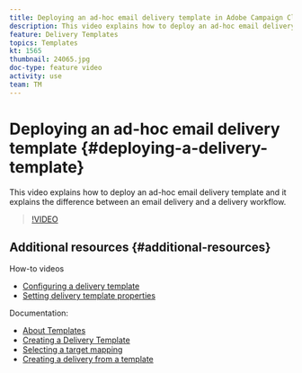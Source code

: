 ```yaml
---
title: Deploying an ad-hoc email delivery template in Adobe Campaign Classic
description: This video explains how to deploy an ad-hoc email delivery template and it explains the difference between an email delivery and a delivery workflow. 
feature: Delivery Templates
topics: Templates
kt: 1565
thumbnail: 24065.jpg
doc-type: feature video
activity: use
team: TM
---
```


# Deploying an ad-hoc email delivery template {#deploying-a-delivery-template}

This video explains how to deploy an ad-hoc email delivery template and it explains the difference between an email delivery and a delivery workflow.

>[!VIDEO](https://video.tv.adobe.com/v/24065?quality=12)

## Additional resources {#additional-resources}

How-to videos
* [Configuring a delivery template](/help/sending-messages/using-delivery-templates/configuring-a-delivery-template.md)
* [Setting delivery template properties](/help/sending-messages/using-delivery-templates/setting-delivery-template-properties.md)

Documentation:

* [About Templates](https://docs.campaign.adobe.com/doc/AC/en/DLV_Using_delivery_templates_About_templates.html)
* [Creating a Delivery Template](https://docs.campaign.adobe.com/doc/AC/en/DLV_Using_delivery_templates_Creating_a_delivery_template.html)
* [Selecting a target mapping](https://docs.campaign.adobe.com/doc/AC/en/DLV_Using_delivery_templates_Selecting_a_target_mapping.html)
* [Creating a delivery from a template](https://docs.campaign.adobe.com/doc/AC/en/DLV_Using_delivery_templates_Creating_a_delivery_from_a_template.html)
